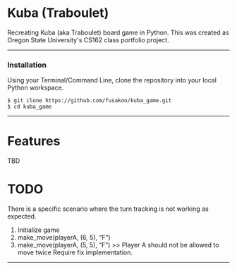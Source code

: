 # Kuba (Traboulet)
Recreating Kuba (aka Traboulet) board game in Python. This was created as Oregon State University's CS162 class portfolio project.

---

### Installation
Using your Terminal/Command Line, clone the repository into your local Python workspace.
```
$ git clone https://github.com/fusakoo/kuba_game.git
$ cd kuba_game
```

---

# Features
TBD

# TODO
There is a specific scenario where the turn tracking is not working as expected.
1. Initialize game
2. make_move(playerA, (6, 5), “F”)
3. make_move(playerA, (5, 5), “F”) >> Player A should not be allowed to move twice
Require fix implementation.

---


